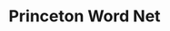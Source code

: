 ---
word: "true"

title: "Princeton Word Net"

categories: ['']

tags: ['Princeton', 'Word', 'Net']

arwords: 'شبكة كلمات اللغة الإنجليزية'

arexps: []

enwords: ['Princeton Word Net']

enexps: []

arlexicons: 'ش'

enlexicons: 'P'

authors: ['Ruqayya Roshdy']

translators: ['']

citations: 'مقدمة في حوسبة اللغة العربية'

sources: 'مركز الملك عبدالله بن عبدالعزيز الدولي لخدمة اللغة العربية'

slug: ""
---